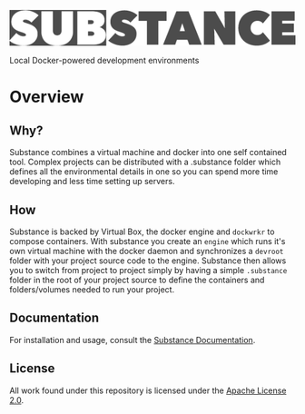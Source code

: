 ![alt text](docs/source/_static/substance.png "substance")

Local Docker-powered development environments

# Overview

## Why?
Substance combines a virtual machine and docker into one self contained tool.
Complex projects can be distributed with a .substance folder which defines all
the environmental details in one so you can spend more time developing and less
time setting up servers.

## How
Substance is backed by Virtual Box, the docker engine and ``dockwrkr`` to
compose containers. With substance you create an `engine` which runs it's own
virtual machine with the docker daemon and synchronizes a `devroot` folder with
your project source code to the engine. Substance then allows you to switch
from project to project simply by having a simple `.substance` folder in the
root of your project source to define the containers and folders/volumes needed
to run your project.

## Documentation

For installation and usage, consult the [Substance
Documentation](https://substance.readthedocs.io/en/latest/).

## License

All work found under this repository is licensed under the [Apache
License 2.0](LICENSE).

